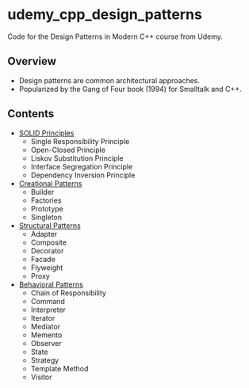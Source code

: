 # udemy_cpp_design_patterns

Code for the Design Patterns in Modern C++ course from Udemy.

## Overview

- Design patterns are common architectural approaches.
- Popularized by the Gang of Four book (1994) for Smalltalk and C++.

## Contents

+ [SOLID Principles](SOLID/README.md)
  - Single Responsibility Principle
  - Open-Closed Principle
  - Liskov Substitution Principle
  - Interface Segregation Principle
  - Dependency Inversion Principle
+ [Creational Patterns](creational/README.md)
  - Builder
  - Factories
  - Prototype
  - Singleton
+ [Structural Patterns](structural/README.md)
  - Adapter
  - Composite
  - Decorator
  - Facade
  - Flyweight
  - Proxy
+ [Behavioral Patterns](behavioral/README.md)
  - Chain of Responsibility
  - Command
  - Interpreter
  - Iterator
  - Mediator
  - Memento
  - Observer
  - State
  - Strategy
  - Template Method
  - Visitor
  


